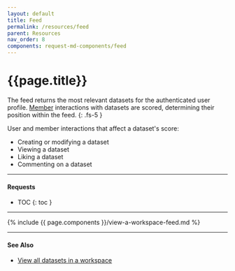 ```yaml
---
layout: default
title: Feed
permalink: /resources/feed
parent: Resources
nav_order: 8
components: request-md-components/feed
---
```


# {{page.title}}

The feed returns the most relevant datasets for the authenticated user profile. [Member](members) interactions with datasets are scored, determining their position within the feed.
{: .fs-5 }

User and member interactions that affect a dataset's score:
- Creating or modifying a dataset
- Viewing a dataset
- Liking a dataset
- Commenting on a dataset

---

#### Requests

- TOC
{: toc }

---

{% include {{ page.components }}/view-a-workspace-feed.md %}

---

#### See Also

- [View all datasets in a workspace](datasets#view-all-datasets-in-a-workspace)
